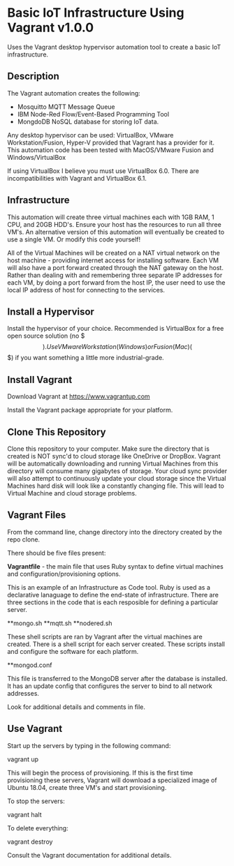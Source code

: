 # Basic IoT Infrastructure Using Vagrant v1.0.0

Uses the Vagrant desktop hypervisor automation tool to create a basic IoT infrastructure.

## Description

The Vagrant automation creates the following:

* Mosquitto MQTT Message Queue
* IBM Node-Red Flow/Event-Based Programming Tool
* MongdoDB NoSQL database for storing IoT data.

Any desktop hypervisor can be used: VirtualBox, VMware Workstation/Fusion, Hyper-V provided that Vagrant has a provider for it.  This automation code has been tested with MacOS/VMware Fusion and Windows/VirtualBox

If using VirtualBox I believe you must use VirtualBox 6.0.  There are incompatibilities with Vagrant and VirtualBox 6.1.

## Infrastructure

This automation will create three virtual machines each with 1GB RAM, 1 CPU, and 20GB HDD's.  Ensure your host has the resources to run all three VM's.  An alternative version of this automation will eventually be created to use a single VM.  Or modify this code yourself!

All of the Virtual Machines will be created on a NAT virtual network on the host machine - providing internet access for installing software.  Each VM will also have a port forward created through the NAT gateway on the host.  Rather than dealing with and remembering three separate IP addresses for each VM, by doing a port forward from the host IP, the user need to use the local IP address of host for connecting to the services. 

## Install a Hypervisor

Install the hypervisor of your choice.   Recommended is VirtualBox for a free open source solution (no $$$).  Use VMware Workstation (Windows) or Fusion (Mac) ($$$) if you want something a little more industrial-grade.

## Install Vagrant

Download Vagrant at https://www.vagrantup.com

Install the Vagrant package appropriate for your platform.

## Clone This Repository

Clone this repository to your computer.  Make sure the directory that is created is NOT sync'd to cloud storage like OneDrive or DropBox.   Vagrant will be automatically downloading and running Virtual Machines from this directory will consume many gigabytes of storage.  Your cloud sync provider will also attempt to continuously update your cloud storage since the Virtual Machines hard disk will look like a constantly changing file.  This will lead to Virtual Machine and cloud storage problems.

## Vagrant Files

From the command line, change directory into the directory created by the repo clone.

There should be five files present:

**Vagrantfile** - the main file that uses Ruby syntax to define virtual machines and configuration/provisioning options.

This is an example of an Infrastructure as Code tool.  Ruby is used as a declarative lanaguage to define the end-state of infrastructure.  There are three sections in the code that is each resposible for defining a particular server.

**mongo.sh
**mqtt.sh
**nodered.sh

These shell scripts are ran by Vagrant after the virtual machines are created.  There is a shell script for each server created.  These scripts install and configure the software for each platform.

**mongod.conf

This file is transferred to the MongoDB server after the database is installed.  It has an update config that configures the server to bind to all network addresses.

Look for additional details and comments in file.

## Use Vagrant

Start up the servers by typing in the following command:

vagrant up

This will begin the process of provisioning.   If this is the first time provisioning these servers, Vagrant will download a specialized image of Ubuntu 18.04, create three VM's and start provisioning.

To stop the servers:

vagrant halt

To delete everything:

vagrant destroy

Consult the Vagrant documentation for additional details.
